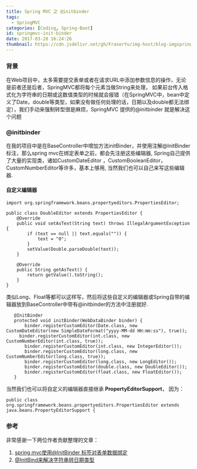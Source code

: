 ```yaml
---
title: Spring MVC 之 @initbinder
tags:
  - SpringMVC
categories: [Coding, Spring-Boot]
id: springmvc-init-binder
date: 2017-03-28 16:24:26
thumbnail: https://cdn.jsdelivr.net/gh/FraserYu/img-host/blog-imgspringbootannotation.png
---
```


### 背景
在Web项目中，太多需要提交表单或者在请求URL中添加参数信息的操作，无论是前者还是后者，SpringMVC都将每个元素当做String来处理， 如果前台传入格式化为字符串的日期或这数值类型的时候就会报错（在SpringMVC中，bean中定义了Date，double等类型，如果没有做任何处理的话，日期以及double都无法绑定），我们手动来强制转型很是麻烦，SpringMVC 提供的@initbinder 就是解决这个问题

### @initbinder
在我的项目中是在BaseController中增加方法initBinder，并使用注解@InitBinder标注，那么spring mvc在绑定表单之前，都会先注册这些编辑器, Spring自己提供了大量的实现类，诸如CustomDateEditor ，CustomBooleanEditor，CustomNumberEditor等许多，基本上够用, 当然我们也可以自己来写这些编辑器.


<!-- more -->

#### 自定义编辑器

	import org.springframework.beans.propertyeditors.PropertiesEditor;  

	public class DoubleEditor extends PropertiesEditor {    
	    @Override    
	    public void setAsText(String text) throws IllegalArgumentException {    
	        if (text == null || text.equals("")) {    
	            text = "0";    
	        }    
	        setValue(Double.parseDouble(text));    
	    }    

	    @Override    
	    public String getAsText() {    
	        return getValue().toString();    
	    }    
	}  

类似Long、Float等都可以这样写，然后将这些自定义的编辑器或Spring自带的编辑器放到BaseController中带有@initbinder的方法中注册就好.

	   @InitBinder    
	   protected void initBinder(WebDataBinder binder) {    
	       binder.registerCustomEditor(Date.class, new CustomDateEditor(new SimpleDateFormat("yyyy-MM-dd HH:mm:ss"), true));    
         binder.registerCustomEditor(int.class, new CustomNumberEditor(int.class, true));    
	       binder.registerCustomEditor(int.class, new IntegerEditor());    
	       binder.registerCustomEditor(long.class, new CustomNumberEditor(long.class, true));  
	       binder.registerCustomEditor(long.class, new LongEditor());    
	       binder.registerCustomEditor(double.class, new DoubleEditor());    
	       binder.registerCustomEditor(float.class, new FloatEditor());    
	   }  

当然我们也可以将自定义的编辑器直接继承 **PropertyEditorSupport**， 因为：

	public class org.springframework.beans.propertyeditors.PropertiesEditor extends java.beans.PropertyEditorSupport {  	

### 参考
非常感谢一下两位作者贡献整理的文章：
1. [spring mvc使用@InitBinder 标签对表单数据绑定](http://blog.csdn.net/axin66ok/article/details/17938095#)
2. [@InitBind来解决字符串转日期类型](http://www.cnblogs.com/shenxiaoquan/p/5753351.html)
